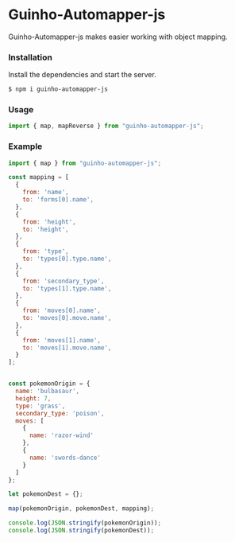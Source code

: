 # Guinho-Automapper-js
Guinho-Automapper-js makes easier working with object mapping.

### Installation

Install the dependencies and start the server.

```sh
$ npm i guinho-automapper-js
```

### Usage

```js
import { map, mapReverse } from "guinho-automapper-js";
```

### Example

```js
import { map } from "guinho-automapper-js";

const mapping = [
  {
    from: 'name',
    to: 'forms[0].name',
  },
  {
    from: 'height',
    to: 'height',
  },
  {
    from: 'type',
    to: 'types[0].type.name',
  },
  {
    from: 'secondary_type',
    to: 'types[1].type.name',
  },
  {
    from: 'moves[0].name',
    to: 'moves[0].move.name',
  },
  {
    from: 'moves[1].name',
    to: 'moves[1].move.name',
  }
];


const pokemonOrigin = {
  name: 'bulbasaur',
  height: 7,
  type: 'grass',
  secondary_type: 'poison',
  moves: [
    {
      name: 'razor-wind'
    },
    {
      name: 'swords-dance'
    }
  ]
};

let pokemonDest = {};

map(pokemonOrigin, pokemonDest, mapping);

console.log(JSON.stringify(pokemonOrigin)); 
console.log(JSON.stringify(pokemonDest));  
```
